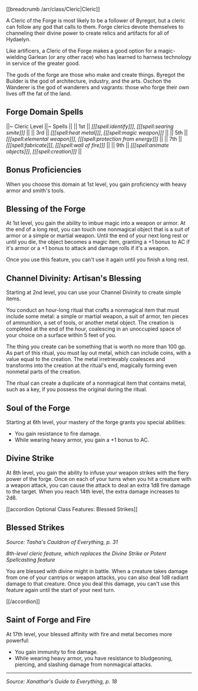 [[breadcrumb /arr/class/Cleric|Cleric]]

A Cleric of the Forge is most likely to be a follower of Byregot, but a cleric can follow any god that calls to them. Forge clerics devote themselves to channeling their divine power to create relics and artifacts for all of Hydaelyn. 

Like artificers, a Cleric of the Forge makes a good option for a magic-wielding Garlean (or any other race) who has learned to harness technology in service of the greater good.

The gods of the forge are those who make and create things. Byregot the Builder is the god of architecture, industry, and the arts. Oschon the Wanderer is the god of wanderers and vagrants: those who forge their own lives off the fat of the land.

## Forge Domain Spells

||~ Cleric Level ||~ Spells ||
|| 1st || _[[[spell:identify]]]_, _[[[spell:searing smite]]]_ ||
|| 3rd || _[[[spell:heat metal]]]_, _[[[spell:magic weapon]]]_ ||
|| 5th || _[[[spell:elemental weapon]]]_, _[[[spell:protection from energy]]]_ ||
|| 7th || _[[[spell:fabricate]]]_, _[[[spell:wall of fire]]]_ ||
|| 9th || _[[[spell:animate objects]]]_, _[[[spell:creation]]]_ ||

## Bonus Proficiencies

When you choose this domain at 1st level, you gain proficiency with heavy armor and smith's tools.

## Blessing of the Forge

At 1st level, you gain the ability to imbue magic into a weapon or armor. At the end of a long rest, you can touch one nonmagical object that is a suit of armor or a simple or martial weapon. Until the end of your next long rest or until you die, the object becomes a magic item, granting a +1 bonus to AC if it's armor or a +1 bonus to attack and damage rolls if it's a weapon.

Once you use this feature, you can't use it again until you finish a long rest.

## Channel Divinity: Artisan's Blessing

Starting at 2nd level, you can use your Channel Divinity to create simple items.

You conduct an hour-long ritual that crafts a nonmagical item that must include some metal: a simple or martial weapon, a suit of armor, ten pieces of ammunition, a set of tools, or another metal object. The creation is completed at the end of the hour, coalescing in an unoccupied space of your choice on a surface within 5 feet of you.

The thing you create can be something that is worth no more than 100 gp. As part of this ritual, you must lay out metal, which can include coins, with a value equal to the creation. The metal irretrievably coalesces and transforms into the creation at the ritual's end, magically forming even nonmetal parts of the creation.

The ritual can create a duplicate of a nonmagical item that contains metal, such as a key, if you possess the original during the ritual.

## Soul of the Forge

Starting at 6th level, your mastery of the forge grants you special abilities:

* You gain resistance to fire damage.
* While wearing heavy armor, you gain a +1 bonus to AC.

## Divine Strike

At 8th level, you gain the ability to infuse your weapon strikes with the fiery power of the forge. Once on each of your turns when you hit a creature with a weapon attack, you can cause the attack to deal an extra 1d8 fire damage to the target. When you reach 14th level, the extra damage increases to 2d8.

[[accordion Optional Class Features: Blessed Strikes]]

## Blessed Strikes

_Source: Tasha's Cauldron of Everything, p. 31_

_8th-level cleric feature, which replaces the Divine Strike or Potent Spellcasting feature_

You are blessed with divine might in battle. When a creature takes damage from one of your cantrips or weapon attacks, you can also deal 1d8 radiant damage to that creature. Once you deal this damage, you can't use this feature again until the start of your next turn.

[[/accordion]]

## Saint of Forge and Fire

At 17th level, your blessed affinity with fire and metal becomes more powerful:

* You gain immunity to fire damage.
* While wearing heavy armor, you have resistance to bludgeoning, piercing, and slashing damage from nonmagical attacks.

----

*Source: Xanathar's Guide to Everything, p. 18*

<script type="module">
    import {init_accordions} from "/static/js/common/utils.js";
    init_accordions();
</script>
